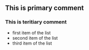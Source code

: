 ## This is primary comment
### This is teritiary comment
* first item of the list
* second item of the list
* third item of the list
